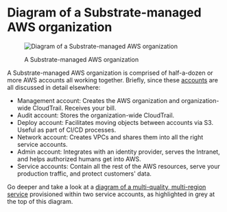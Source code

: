 # Diagram of a Substrate-managed AWS organization

<figure><img src="https://src-bin.com/img/substrate.png" alt="Diagram of a Substrate-managed AWS organization"><figcaption><p>A Substrate-managed AWS organization</p></figcaption></figure>

A Substrate-managed AWS organization is comprised of half-a-dozen or more AWS accounts all working together. Briefly, since these [accounts](../concepts/accounts.md) are all discussed in detail elsewhere:

* Management account: Creates the AWS organization and organization-wide CloudTrail. Receives your bill.
* Audit account: Stores the organization-wide CloudTrail.
* Deploy account: Facilitates moving objects between accounts via S3. Useful as part of CI/CD processes.
* Network account: Creates VPCs and shares them into all the right service accounts.
* Admin account: Integrates with an identity provider, serves the Intranet, and helps authorized humans get into AWS.
* Service accounts: Contain all the rest of the AWS resources, serve your production traffic, and protect customers' data.

Go deeper and take a look at a [diagram of a multi-quality, multi-region service](../guidance/diagram-multi-quality-multi-region-service.md) provisioned within two service accounts, as highlighted in grey at the top of this diagram.
